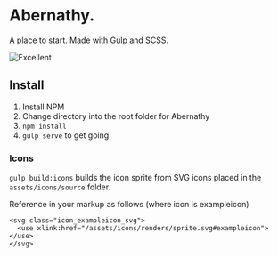 # Abernathy.

A place to start. Made with Gulp and SCSS.

![Excellent](https://media.giphy.com/media/KdILx9YU2IcaA/giphy.gif "Shalom")

## Install

1. Install NPM 
2. Change directory into the root folder for Abernathy
3. `npm install`
4. `gulp serve` to get going

### Icons
`gulp build:icons` builds the icon sprite from SVG icons placed in the `assets/icons/source` folder.

Reference in your markup as follows (where icon is exampleicon)

```
<svg class="icon_exampleicon_svg">
  <use xlink:href="/assets/icons/renders/sprite.svg#exampleicon"></use>
</svg>
```

